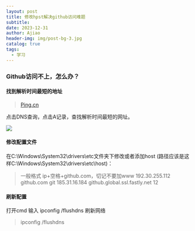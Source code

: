 ```yaml
---
layout: post
title: 修改hpst解决github访问难题
subtitle: 
date: 2023-12-31
author: Ajiao
header-img: img/post-bg-3.jpg
catalog: true
tags:
  - 学习
---
```

### Github访问不上，怎么办？

#### 找到解析时间最短的地址

> [Ping.cn](https://www.ping.cn/dns/github.com)

点击DNS查询，点击A记录，查找解析时间最短的网址。

![](https://img-blog.csdnimg.cn/20210530001706605.png?x-oss-process=image/watermark,type_ZmFuZ3poZW5naGVpdGk,shadow_10,text_aHR0cHM6Ly9ibG9nLmNzZG4ubmV0L3l3OTk5OTk=,size_16,color_FFFFFF,t_70#pic_center)
#### 修改配置文件

在C:\Windows\System32\drivers\etc文件夹下修改或者添加host
(路径应该是这样C:\Windows\System32\drivers\etc\host)：

> 一般格式 ip+空格+github.com，切记不要加www
192.30.255.112  github.com git 
185.31.16.184 github.global.ssl.fastly.net  12

#### 刷新配置

打开cmd 输入 ipconfig /flushdns 刷新网络
>ipconfig /flushdns
